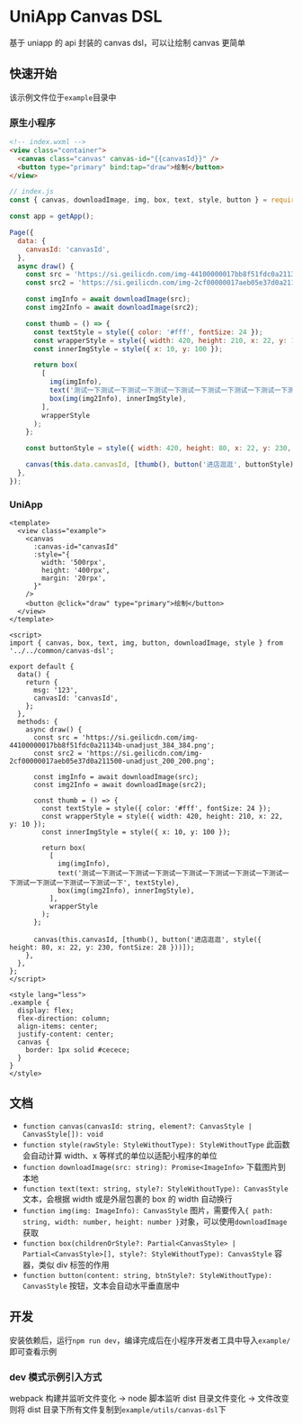 # UniApp Canvas DSL

基于 uniapp 的 api 封装的 canvas dsl，可以让绘制 canvas 更简单

## 快速开始

该示例文件位于`example`目录中

### 原生小程序

```html
<!-- index.wxml -->
<view class="container">
  <canvas class="canvas" canvas-id="{{canvasId}}" />
  <button type="primary" bind:tap="draw">绘制</button>
</view>
```

```js
// index.js
const { canvas, downloadImage, img, box, text, style, button } = require('../../utils/canvas-dsl/index');

const app = getApp();

Page({
  data: {
    canvasId: 'canvasId',
  },
  async draw() {
    const src = 'https://si.geilicdn.com/img-44100000017bb8f51fdc0a21134b-unadjust_384_384.png';
    const src2 = 'https://si.geilicdn.com/img-2cf00000017aeb05e37d0a211500-unadjust_200_200.png';

    const imgInfo = await downloadImage(src);
    const img2Info = await downloadImage(src2);

    const thumb = () => {
      const textStyle = style({ color: '#fff', fontSize: 24 });
      const wrapperStyle = style({ width: 420, height: 210, x: 22, y: 10 });
      const innerImgStyle = style({ x: 10, y: 100 });

      return box(
        [
          img(imgInfo),
          text('测试一下测试一下测试一下测试一下测试一下测试一下测试一下测试一下测试一下测试一下测试一下测试一下', textStyle),
          box(img(img2Info), innerImgStyle),
        ],
        wrapperStyle
      );
    };

    const buttonStyle = style({ width: 420, height: 80, x: 22, y: 230, fontSize: 28 });

    canvas(this.data.canvasId, [thumb(), button('进店逛逛', buttonStyle)]);
  },
});

```

### UniApp

```vue
<template>
  <view class="example">
    <canvas
      :canvas-id="canvasId"
      :style="{
        width: '500rpx',
        height: '400rpx',
        margin: '20rpx',
      }"
    />
    <button @click="draw" type="primary">绘制</button>
  </view>
</template>

<script>
import { canvas, box, text, img, button, downloadImage, style } from '../../common/canvas-dsl';

export default {
  data() {
    return {
      msg: '123',
      canvasId: 'canvasId',
    };
  },
  methods: {
    async draw() {
      const src = 'https://si.geilicdn.com/img-44100000017bb8f51fdc0a21134b-unadjust_384_384.png';
      const src2 = 'https://si.geilicdn.com/img-2cf00000017aeb05e37d0a211500-unadjust_200_200.png';

      const imgInfo = await downloadImage(src);
      const img2Info = await downloadImage(src2);

      const thumb = () => {
        const textStyle = style({ color: '#fff', fontSize: 24 });
        const wrapperStyle = style({ width: 420, height: 210, x: 22, y: 10 });
        const innerImgStyle = style({ x: 10, y: 100 });

        return box(
          [
            img(imgInfo),
            text('测试一下测试一下测试一下测试一下测试一下测试一下测试一下测试一下测试一下测试一下测试一下测试一下', textStyle),
            box(img(img2Info), innerImgStyle),
          ],
          wrapperStyle
        );
      };

      canvas(this.canvasId, [thumb(), button('进店逛逛', style({ height: 80, x: 22, y: 230, fontSize: 28 }))]);
    },
  },
};
</script>

<style lang="less">
.example {
  display: flex;
  flex-direction: column;
  align-items: center;
  justify-content: center;
  canvas {
    border: 1px solid #cecece;
  }
}
</style>
```

## 文档

- `function canvas(canvasId: string, element?: CanvasStyle | CanvasStyle[]): void`
- `function style(rawStyle: StyleWithoutType): StyleWithoutType` 此函数会自动计算 width、x 等样式的单位以适配小程序的单位
- `function downloadImage(src: string): Promise<ImageInfo>` 下载图片到本地
- `function text(text: string, style?: StyleWithoutType): CanvasStyle` 文本，会根据 width 或是外层包裹的 box 的 width 自动换行
- `function img(img: ImageInfo): CanvasStyle` 图片，需要传入`{ path: string, width: number, height: number }`对象，可以使用`downloadImage`获取
- `function box(childrenOrStyle?: Partial<CanvasStyle> | Partial<CanvasStyle>[], style?: StyleWithoutType): CanvasStyle` 容器，类似 div 标签的作用
- `function button(content: string, btnStyle?: StyleWithoutType): CanvasStyle` 按钮，文本会自动水平垂直居中

## 开发

安装依赖后，运行`npm run dev`，编译完成后在小程序开发者工具中导入`example/`即可查看示例

### dev 模式示例引入方式

webpack 构建并监听文件变化 -> node 脚本监听 dist 目录文件变化 -> 文件改变则将 dist 目录下所有文件复制到`example/utils/canvas-dsl`下

